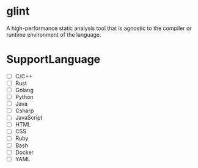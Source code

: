 # glint

A high-performance static analysis tool that is agnostic to the compiler or runtime environment of the language.

# SupportLanguage
- [ ] C/C++
- [ ] Rust
- [ ] Golang
- [ ] Python
- [ ] Java
- [ ] Csharp
- [ ] JavaScript
- [ ] HTML
- [ ] CSS
- [ ] Ruby
- [ ] Bash
- [ ] Docker
- [ ] YAML